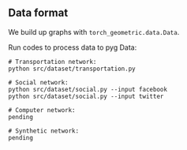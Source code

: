 ## Data format

We build up graphs with `torch_geometric.data.Data`.

Run codes to process data to pyg Data:
```
# Transportation network:
python src/dataset/transportation.py

# Social network:
python src/dataset/social.py --input facebook 
python src/dataset/social.py --input twitter

# Computer network:
pending

# Synthetic network:
pending
```
